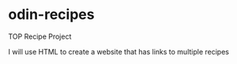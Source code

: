 # odin-recipes
TOP Recipe Project

I will use HTML to create a website that has links to multiple recipes

